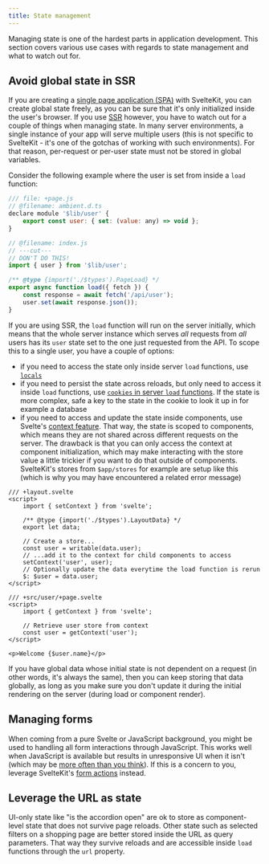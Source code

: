 ```yaml
---
title: State management
---
```


Managing state is one of the hardest parts in application development. This section covers various use cases with regards to state management and what to watch out for.

## Avoid global state in SSR

If you are creating a [single page application (SPA)](glossary#spa) with SvelteKit, you can create global state freely, as you can be sure that it's only initialized inside the user's browser. If you use [SSR](glossary#ssr) however, you have to watch out for a couple of things when managing state. In many server environments, a single instance of your app will serve multiple users (this is not specific to SvelteKit - it's one of the gotchas of working with such environments). For that reason, per-request or per-user state must not be stored in global variables.

Consider the following example where the user is set from inside a `load` function:

```js 
/// file: +page.js
// @filename: ambient.d.ts
declare module '$lib/user' {
	export const user: { set: (value: any) => void };
}

// @filename: index.js
// ---cut---
// DON'T DO THIS!
import { user } from '$lib/user';

/** @type {import('./$types').PageLoad} */
export async function load({ fetch }) {
	const response = await fetch('/api/user');
	user.set(await response.json());
}
```

If you are using SSR, the `load` function will run on the server initially, which means that the whole server instance which serves _all_ requests from _all_ users has its `user` state set to the one just requested from the API. To scope this to a single user, you have a couple of options:

- if you need to access the state only inside server `load` functions, use [`locals`](hooks#server-hooks-handle)
- if you need to persist the state across reloads, but only need to access it inside `load` functions, use [`cookies` in server `load` functions](load#cookies-and-headers). If the state is more complex, safe a key to the state in the cookie to look it up in for example a database
- if you need to access and update the state inside components, use Svelte's [context feature](https://svelte.dev/docs#run-time-svelte-setcontext). That way, the state is scoped to components, which means they are not shared across different requests on the server. The drawback is that you can only access the context at component initialization, which may make interacting with the store value a little trickier if you want to do that outside of components. SvelteKit's stores from `$app/stores` for example are setup like this (which is why you may have encountered a related error message)

```svelte
/// +layout.svelte
<script>
	import { setContext } from 'svelte';

	/** @type {import('./$types').LayoutData} */
	export let data;

	// Create a store...
	const user = writable(data.user);
	// ...add it to the context for child components to access
	setContext('user', user);
	// Optionally update the data everytime the load function is rerun
	$: $user = data.user;
</script>
```

```svelte
/// +src/user/+page.svelte
<script>
	import { getContext } from 'svelte';

	// Retrieve user store from context
	const user = getContext('user');
</script>

<p>Welcome {$user.name}</p>
```

If you have global data whose initial state is not dependent on a request (in other words, it's always the same), then you can keep storing that data globally, as long as you make sure you don't update it during the initial rendering on the server (during load or component render).

## Managing forms

When coming from a pure Svelte or JavaScript background, you might be used to handling all form interactions through JavaScript. This works well when JavaScript is available but results in unresponsive UI when it isn't (which may be [more often than you think](https://kryogenix.org/code/browser/everyonehasjs.html)). If this is a concern to you, leverage SvelteKit's [form actions](form-actions) instead.

## Leverage the URL as state

UI-only state like "is the accordion open" are ok to store as component-level state that does not survive page reloads. Other state such as selected filters on a shopping page are better stored inside the URL as query parameters. That way they survive reloads and are accessible inside `load` functions through the `url` property. 
